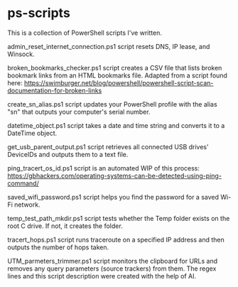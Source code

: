 # ps-scripts
This is a collection of PowerShell scripts I've written.

admin_reset_internet_connection.ps1 script resets DNS, IP lease, and Winsock.

broken_bookmarks_checker.ps1 script creates a CSV file that lists broken bookmark links from an HTML bookmarks file.
Adapted from a script found here: https://swimburger.net/blog/powershell/powershell-script-scan-documentation-for-broken-links

create_sn_alias.ps1 script updates your PowerShell profile with the alias "sn" that outputs your computer's serial number.

datetime_object.ps1 script takes a date and time string and converts it to a DateTime object.

get_usb_parent_output.ps1 script retrieves all connected USB drives' DeviceIDs and outputs them to a text file.

ping_tracert_os_id.ps1 script is an automated WIP of this process: https://gbhackers.com/operating-systems-can-be-detected-using-ping-command/

saved_wifi_password.ps1 script helps you find the password for a saved Wi-Fi network.

temp_test_path_mkdir.ps1 script tests whether the Temp folder exists on the root C drive. If not, it creates the folder.

tracert_hops.ps1 script runs traceroute on a specified IP address and then outputs the number of hops taken.

UTM_parmeters_trimmer.ps1 script monitors the clipboard for URLs and removes any query parameters (source trackers) from them.
The regex lines and this script description were created with the help of AI.